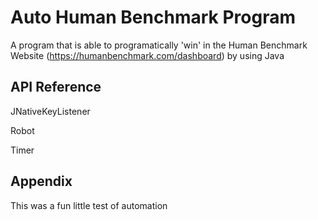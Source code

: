 
# Auto Human Benchmark Program

A program that is able to programatically 'win' in the Human Benchmark Website (https://humanbenchmark.com/dashboard) by using Java


## API Reference

JNativeKeyListener

Robot

Timer

## Appendix

This was a fun little test of automation

